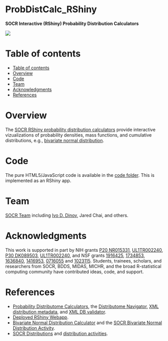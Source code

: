 # ProbDistCalc_RShiny

**SOCR Interactive (RShiny) Probability Distribution Calculators**

<a href="http://www.distributome.org/V3/calc/index.html"><img align="middle" src="https://raw.githubusercontent.com/SOCR/ProbDistCalc_RShiny/master/images/SOCR_ProbDistCalc_Figure.png"></a>

Table of contents
=================

<!--ts-->
   * [Table of contents](#table-of-contents)
   * [Overview](#overview)
   * [Code](#code)
   * [Team](#team)
   * [Acknowledgments](#acknowledgments)
   * [References](#references)
<!--te-->


Overview
========

The [SOCR RShiny probability distribution calculators](https://shiny.med.umich.edu/apps/dinov/SOCR_DistribCalc_RShiny_App/) provide interactive vizualizations of probability densities, mass functions, and cumulative distributions, e.g., [bivariate normal distribution](https://socr.umich.edu/HTML5/BivariateNormal/).

Code
====

The pure HTML5/JavaScript code is available in the [code folder](https://github.com/SOCR/ProbDistCalc_RShiny/tree/master/code). This is implemented as an RShiny app.

Team
====

[SOCR Team](http://www.socr.umich.edu/people/) including [Ivo D. Dinov](http://umich.edu/~dinov), Jared Chai, and others.

Acknowledgments
===============

This work is supported in part by NIH grants [P20 NR015331](www.socr.umich.edu/CSCD), [UL1TR002240](https://projectreporter.nih.gov/project_info_description.cfm?aid=9491961&icde=39078316), [P30 DK089503](http://mmoc.med.umich.edu/), [UL1TR002240](https://www.michr.umich.edu), and NSF grants [1916425](http://midas.umich.edu/), [1734853](http://brain-life.org/), [1636840](http://neurosciencenetwork.org/), [1416953](http://distributome.org), [0716055](http://socr.umich.edu) and [1023115](http://distributome.org). Students, trainees, scholars, and researchers from SOCR, BDDS, MIDAS, MICHR, and the broad R-statistical computing community have contributed ideas, code, and support.

References
==========

* [Probability Distributome Calculators](http://www.distributome.org/V3/calc/index.html), the [Distributome Navigator](http://distributome.org/V3/), [XML distribution metadata](http://www.distributome.org/js/Distributome.xml), and [XML DB validator](http://www.distributome.org/V3/Distributome.xml.html).
* [Deployed RShiny Webapp](https://shiny.med.umich.edu/apps/dinov/SOCR_DistribCalc_RShiny_App/).
* [Bivariate Normal Distribution Calculator](https://github.com/SOCR/SOCR_Bivariate_Distributions) and the [SOCR Bivariate Normal Distribution Activity](http://wiki.stat.ucla.edu/socr/index.php/SOCR_BivariateNormal_JS_Activity).
* [SOCR Distributions](http://www.socr.ucla.edu/htmls/dist/) and [distribution activities](http://wiki.socr.umich.edu/index.php/SOCR_EduMaterials_DistributionsActivities).
